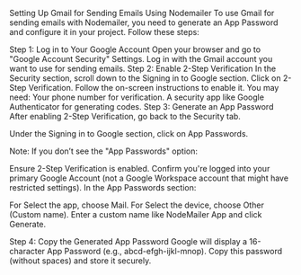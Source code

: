 Setting Up Gmail for Sending Emails Using Nodemailer
To use Gmail for sending emails with Nodemailer, you need to generate an App Password and configure it in your project. Follow these steps:

Step 1: Log in to Your Google Account
Open your browser and go to "Google Account Security" Settings.
Log in with the Gmail account you want to use for sending emails.
Step 2: Enable 2-Step Verification
In the Security section, scroll down to the Signing in to Google section.
Click on 2-Step Verification.
Follow the on-screen instructions to enable it. You may need:
Your phone number for verification.
A security app like Google Authenticator for generating codes.
Step 3: Generate an App Password
After enabling 2-Step Verification, go back to the Security tab.

Under the Signing in to Google section, click on App Passwords.

Note: If you don’t see the "App Passwords" option:

Ensure 2-Step Verification is enabled.
Confirm you're logged into your primary Google Account (not a Google Workspace account that might have restricted settings).
In the App Passwords section:

For Select the app, choose Mail.
For Select the device, choose Other (Custom name).
Enter a custom name like NodeMailer App and click Generate.

Step 4: Copy the Generated App Password
Google will display a 16-character App Password (e.g., abcd-efgh-ijkl-mnop).
Copy this password (without spaces) and store it securely.